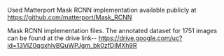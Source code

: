 Used Matterport Mask RCNN implementation available publicly at https://github.com/matterport/Mask_RCNN


Mask RCNN implementation files.
The annotated dataset for 1751 images can be found at the drive link--
https://drive.google.com/uc?id=13VIZ0qgxhlyBQuWPJgm_bk0zfDjMXh9R
